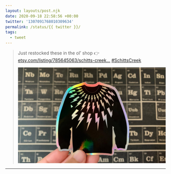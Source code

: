 ```yaml
---
layout: layouts/post.njk
date: 2020-09-18 22:58:56 +00:00
twitter: '1307091768010309634'
permalink: /status/{{ twitter }}/
tags: 
  - tweet
---
```


> Just restocked these in the ol’ shop 👉 [etsy.com/listing/785645063/schitts-creek…](https://www.etsy.com/listing/785645063/schitts-creek-david-rose-lightning-bolt) [#SchittsCreek](https://twitter.com/hashtag/SchittsCreek) 
> 
> ![Holographic sticker of David Rose’s lightning bolt sweater.](/img/1307091768010309634-EiO48fyXcAYUJOS.jpg)

---
